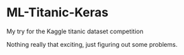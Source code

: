# ML-Titanic-Keras
My try for the Kaggle titanic dataset competition

Nothing really that exciting, just figuring out some problems. 
